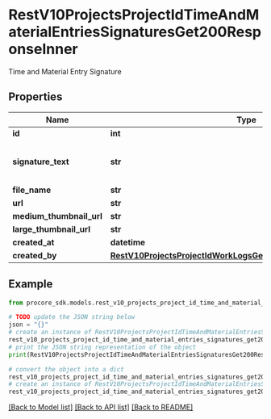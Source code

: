 # RestV10ProjectsProjectIdTimeAndMaterialEntriesSignaturesGet200ResponseInner

Time and Material Entry Signature

## Properties

Name | Type | Description | Notes
------------ | ------------- | ------------- | -------------
**id** | **int** | ID | [optional] 
**signature_text** | **str** | Acknowedgement text the signature was signed against. | [optional] 
**file_name** | **str** | File Name | [optional] 
**url** | **str** | URL | [optional] 
**medium_thumbnail_url** | **str** | URL | [optional] 
**large_thumbnail_url** | **str** | URL | [optional] 
**created_at** | **datetime** | Created at date | [optional] 
**created_by** | [**RestV10ProjectsProjectIdWorkLogsGet200ResponseInnerCreatedBy**](RestV10ProjectsProjectIdWorkLogsGet200ResponseInnerCreatedBy.md) |  | [optional] 

## Example

```python
from procore_sdk.models.rest_v10_projects_project_id_time_and_material_entries_signatures_get200_response_inner import RestV10ProjectsProjectIdTimeAndMaterialEntriesSignaturesGet200ResponseInner

# TODO update the JSON string below
json = "{}"
# create an instance of RestV10ProjectsProjectIdTimeAndMaterialEntriesSignaturesGet200ResponseInner from a JSON string
rest_v10_projects_project_id_time_and_material_entries_signatures_get200_response_inner_instance = RestV10ProjectsProjectIdTimeAndMaterialEntriesSignaturesGet200ResponseInner.from_json(json)
# print the JSON string representation of the object
print(RestV10ProjectsProjectIdTimeAndMaterialEntriesSignaturesGet200ResponseInner.to_json())

# convert the object into a dict
rest_v10_projects_project_id_time_and_material_entries_signatures_get200_response_inner_dict = rest_v10_projects_project_id_time_and_material_entries_signatures_get200_response_inner_instance.to_dict()
# create an instance of RestV10ProjectsProjectIdTimeAndMaterialEntriesSignaturesGet200ResponseInner from a dict
rest_v10_projects_project_id_time_and_material_entries_signatures_get200_response_inner_from_dict = RestV10ProjectsProjectIdTimeAndMaterialEntriesSignaturesGet200ResponseInner.from_dict(rest_v10_projects_project_id_time_and_material_entries_signatures_get200_response_inner_dict)
```
[[Back to Model list]](../README.md#documentation-for-models) [[Back to API list]](../README.md#documentation-for-api-endpoints) [[Back to README]](../README.md)


